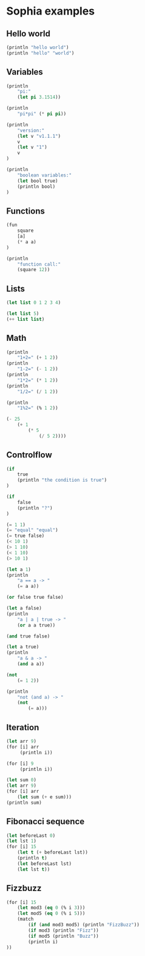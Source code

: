 # Sophia examples

## Hello world

```lisp
(println "hello world")
(println "hello" "world")
```

## Variables

```lisp
(println
    "pi:"
    (let pi 3.1514))

(println
    "pi*pi" (* pi pi))

(println
    "version:"
    (let v "v1.1.1")
    v
    (let v "1")
    v
)

(println
    "boolean variables:"
    (let bool true)
    (println bool)
)
```

## Functions

```lisp
(fun
    square
    [a]
    (* a a)
)

(println
    "function call:"
    (square 12))
```

## Lists

```lisp
(let list 0 1 2 3 4)
```

```lisp
(let list 5)
(++ list list)
```

## Math

```lisp
(println
    "1+2=" (+ 1 2))
(println
    "1-2=" (- 1 2))
(println
    "1*2=" (* 1 2))
(println
    "1/2=" (/ 1 2))

(println
    "1%2=" (% 1 2))

(- 25
    (+ 1
        (* 5
            (/ 5 2))))

```

## Controlflow

```lisp
(if
    true
    (println "the condition is true")
)

(if
    false
    (println "?")
)

(= 1 1)
(= "equal" "equal")
(= true false)
(< 10 1)
(> 1 10)
(< 1 10)
(> 10 1)

(let a 1)
(println
    "a == a -> "
    (= a a))

(or false true false)

(let a false)
(println
    "a | a | true -> "
    (or a a true))

(and true false)

(let a true)
(println
    "a & a -> "
    (and a a))

(not
    (= 1 2))

(println
    "not (and a) -> "
    (not
        (= a)))
```

## Iteration

```lisp
(let arr 9)
(for [i] arr
     (println i))
```

```lisp
(for [i] 9
     (println i))
```

```lisp
(let sum 0)
(let arr 9)
(for [i] arr
    (let sum (+ e sum)))
(println sum)
```

## Fibonacci sequence

```lisp
(let beforeLast 0)
(let lst 1)
(for [i] 15
    (let t (+ beforeLast lst))
    (println t)
    (let beforeLast lst)
    (let lst t))
```

## Fizzbuzz

```lisp
(for [i] 15
    (let mod3 (eq 0 (% i 3)))
    (let mod5 (eq 0 (% i 5)))
    (match
        (if (and mod3 mod5) (println "FizzBuzz"))
        (if mod3 (println "Fizz"))
        (if mod5 (println "Buzz"))
        (println i)
))
```
